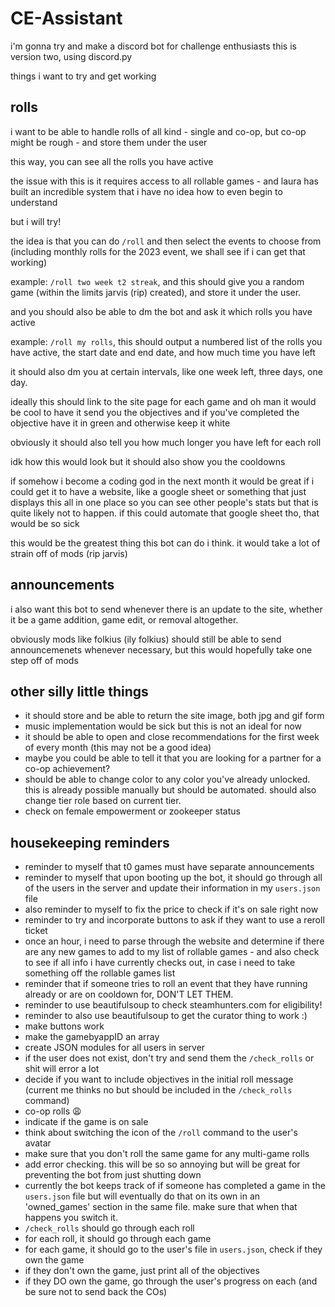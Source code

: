 # CE-Assistant
i'm gonna try and make a discord bot for challenge enthusiasts
this is version two, using discord.py

things i want to try and get working


## rolls
i want to be able to handle rolls of all kind - single and co-op, but co-op might be rough - and store them under the user

this way, you can see all the rolls you have active

the issue with this is it requires access to all rollable games - and laura has built an incredible system that i have no idea how to even begin to understand

but i will try!

the idea is that you can do `/roll` and then select the events to choose from (including monthly rolls for the 2023 event, we shall see if i can get that working)

example: `/roll two week t2 streak`, and this should give you a random game (within the limits jarvis (rip) created), and store it under the user.

and you should also be able to dm the bot and ask it which rolls you have active 

example: `/roll my rolls`, this should output a numbered list of the rolls you have active, the start date and end date, and how much time you have left

it should also dm you at certain intervals, like one week left, three days, one day.

ideally this should link to the site page for each game and oh man it would be cool to have it send you the objectives and if you've completed the objective have it in green and otherwise keep it white

obviously it should also tell you how much longer you have left for each roll

idk how this would look but it should also show you the cooldowns

if somehow i become a coding god in the next month it would be great if i could get it to have a website, like a google sheet or something that just displays this all in one place so you can see other people's stats but that is quite likely not to happen. if this could automate that google sheet tho, that would be so sick

this would be the greatest thing this bot can do i think. it would take a lot of strain off of mods (rip jarvis)

## announcements

i also want this bot to send whenever there is an update to the site, whether it be a game addition, game edit, or removal altogether.

obviously mods like folkius (ily folkius) should still be able to send announcemenets whenever necessary, but this would hopefully take one step off of mods

## other silly little things

- it should store and be able to return the site image, both jpg and gif form
- music implementation would be sick but this is not an ideal for now
- it should be able to open and close recommendations for the first week of every month (this may not be a good idea)
- maybe you could be able to tell it that you are looking for a partner for a co-op achievement?
- should be able to change color to any color you've already unlocked. this is already possible manually but should be automated. should also change tier role based on current tier.
- check on female empowerment or zookeeper status

## housekeeping reminders
- reminder to myself that t0 games must have separate announcements
- reminder to myself that upon booting up the bot, it should go through all of the users in the server and update their information in my `users.json` file
- also reminder to myself to fix the price to check if it's on sale right now
- reminder to try and incorporate buttons to ask if they want to use a reroll ticket
- once an hour, i need to parse through the website and determine if there are any new games to add to my list of rollable games - and also check to see if all info i have currently checks out, in case i need to take something off the rollable games list
- reminder that if someone tries to roll an event that they have running already or are on cooldown for, DON'T LET THEM.
- reminder to use beautifulsoup to check steamhunters.com for eligibility!
- reminder to also use beautifulsoup to get the curator thing to work :)
- make buttons work
- make the gamebyappID an array
- create JSON modules for all users in server
- if the user does not exist, don't try and send them the `/check_rolls` or shit will error a lot
- decide if you want to include objectives in the initial roll message (current me thinks no but should be included in the `/check_rolls` command)
- co-op rolls 😩
- indicate if the game is on sale
- think about switching the icon of the `/roll` command to the user's avatar
- make sure that you don't roll the same game for any multi-game rolls
- add error checking. this will be so so annoying but will be great for preventing the bot from just shutting down
- currently the bot keeps track of if someone has completed a game in the `users.json` file but will eventually do that on its own in an 'owned_games' section in the same file. make sure that when that happens you switch it.
- `/check_rolls` should go through each roll 
- for each roll, it should go through each game
- for each game, it should go to the user's file in `users.json`, check if they own the game
- if they don't own the game, just print all of the objectives
- if they DO own the game, go through the user's progress on each (and be sure not to send back the COs)
